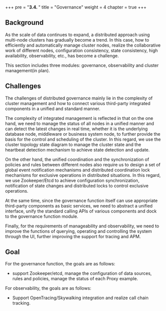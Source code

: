 +++
pre = "<b>3.4. </b>"
title = "Governance"
weight = 4
chapter = true
+++

## Background

As the scale of data continues to expand, a distributed approach using multi-node clusters has gradually become a trend. In this case, how to efficiently and automatically manage cluster nodes, realize the collaborative work of different nodes, configuration consistency, state consistency, high availability, observability, etc., has become a challenge.

This section includes three modules: governance, observability and cluster management(in plan).

## Challenges

The challenges of distributed governance mainly lie in the complexity of cluster management and how to connect various third-party integrated components in a unified and standard manner.

The complexity of integrated management is reflected in that on the one hand, we need to manage the status of all nodes in a unified manner and can detect the latest changes in real time, whether it is the underlying database node, middleware or business system node, to further provide the basis for the control and scheduling of the cluster. In this regard, we use the cluster topology state diagram to manage the cluster state and the heartbeat detection mechanism to achieve state detection and update.

On the other hand, the unified coordination and the synchronization of policies and rules between different nodes also require us to design a set of global event notification mechanisms and distributed coordination lock mechanisms for exclusive operations in distributed situations. In this regard, we use Zookeeper/Etcd to achieve configuration synchronization, notification of state changes and distributed locks to control exclusive operations.

At the same time, since the governance function itself can use appropriate third-party components as basic services, we need to abstract a unified interface, unify the standard calling APIs of various components and dock to the governance function module.

Finally, for the requirements of manageability and observability, we need to improve the functions of querying, operating and controlling the system through the UI, further improving the support for tracing and APM.

## Goal

For the governance function, the goals are as follows:

- support Zookeeper/etcd, manage the configuration of data sources, rules and policies, manage the status of each Proxy example.

For observability, the goals are as follows:

- Support OpenTracing/Skywalking integration and realize call chain tracking.